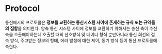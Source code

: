 # Protocol
통신에서의 프로토콜은 **정보를 교환하는 통신시스템 사이에 존재하는 규칙 또는 규약들의 집합**을 의미한다. 양측 통신 시스템 사이에 정보를 교환하기 위해서는 송신 측이 수신 측을 호출해야하는데 호출할 때의 신호방식 및 데이터 형식 뿐만아니라 통신 회선의 접속 방식, 주고받는 정보의 형태, 에러 발생에 대한 제어, 동기 방식 등이 통신 프로토콜에 속한다.